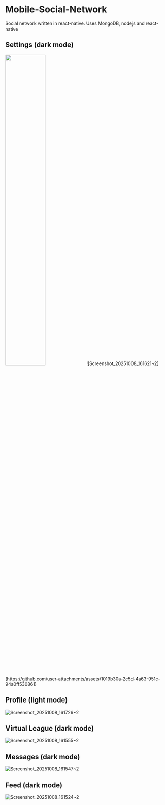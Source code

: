 # Mobile-Social-Network
Social network written in react-native. Uses MongoDB, nodejs and react-native

## Settings (dark mode)
<img src="https://github.com/user-attachments/assets/1019b30a-2c5d-4a63-951c-94a0ff530861" width=50% height=50%>
![Screenshot_20251008_161621~2](https://github.com/user-attachments/assets/1019b30a-2c5d-4a63-951c-94a0ff530861)

## Profile (light mode)
![Screenshot_20251008_161726~2](https://github.com/user-attachments/assets/adffedd9-07e8-435b-a7d9-2054938e0f48)

## Virtual League (dark mode)
![Screenshot_20251008_161555~2](https://github.com/user-attachments/assets/b4bbce3e-aec1-46e0-a4b6-2fcc9543018c)

## Messages (dark mode)
![Screenshot_20251008_161547~2](https://github.com/user-attachments/assets/769b6459-52bd-4139-b273-6e9453b39faf)

## Feed (dark mode)
![Screenshot_20251008_161524~2](https://github.com/user-attachments/assets/f9e7ed9a-d8b1-4b50-bc81-64785d5aeab8)
